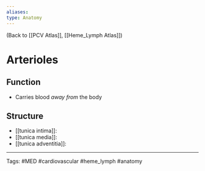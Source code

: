 ```yaml
---
aliases: 
type: Anatomy
---
```


(Back to [[PCV Atlas]], [[Heme_Lymph Atlas]])

# Arterioles
## Function
- Carries blood _away from_ the body
## Structure
- [[tunica intima]]: 
- [[tunica media]]: 
- [[tunica adventitia]]: 


---
Tags: #MED #cardiovascular #heme_lymph #anatomy 
